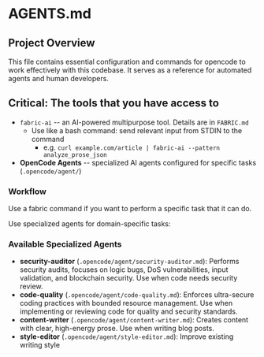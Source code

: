 # AGENTS.md

## Project Overview
This file contains essential configuration and commands for opencode to work effectively with this codebase. It serves as a reference for automated agents and human developers.

## Critical: The tools that you have access to

- `fabric-ai` -- an AI-powered multipurpose tool. Details are in `FABRIC.md`
    - Use like a bash command: send relevant input from STDIN to the command
        - e.g. `curl example.com/article | fabric-ai --pattern analyze_prose_json`
- **OpenCode Agents** -- specialized AI agents configured for specific tasks (`.opencode/agent/`)

### Workflow

Use a fabric command if you want to perform a specific task that it can do.

Use specialized agents for domain-specific tasks:

### Available Specialized Agents
- **security-auditor** (`.opencode/agent/security-auditor.md`): Performs security audits, focuses on logic bugs, DoS vulnerabilities, input validation, and blockchain security. Use when code needs security review.
- **code-quality** (`.opencode/agent/code-quality.md`): Enforces ultra-secure coding practices with bounded resource management. Use when implementing or reviewing code for quality and security standards.
- **content-writer** (`.opencode/agent/content-writer.md`): Creates content with clear, high-energy prose. Use when writing blog posts.
- **style-editor** (`.opencode/agent/style-editor.md`): Improve existing writing style
